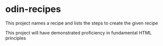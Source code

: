 # odin-recipes

This project names a recipe and lists the steps to create the given recipe

This project will have demonstrated proficiency in fundamental HTML principles
